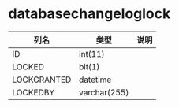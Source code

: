 # databasechangeloglock

|  列名   | 类型  |	 说明  |
|  ----  | ----  |	----  |
|ID           |int(11)       |		|       
|LOCKED       |bit(1)        |      | 
|LOCKGRANTED  |datetime      |      |
|LOCKEDBY     |varchar(255)  |		|


